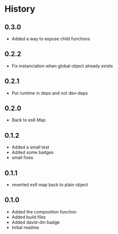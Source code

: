 # History

## 0.3.0
- Added a way to expose child functions

## 0.2.2
- Fix instanciation when global object already exists

## 0.2.1
- Put runtime in deps and not dev-deps

## 0.2.0
- Back to es6 Map

## 0.1.2
- Added a small test
- Added some badges
- small fixes

## 0.1.1
- reverted es6 map back to plain object

## 0.1.0
- Added the composition function
- Added build files
- Added david-dm badge
- Initial readme
